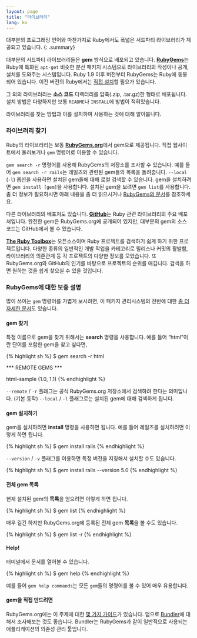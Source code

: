 ```yaml
---
layout: page
title: "라이브러리"
lang: ko
---
```


대부분의 프로그래밍 언어와 마찬가지로 Ruby에서도 폭넓은 서드파티 라이브러리가
제공되고 있습니다.
{: .summary}

대부분의 서드파티 라이브러리들은 **gem** 방식으로 배포되고 있습니다. [**RubyGems**][1]는
Ruby에 특화된 `apt-get` 비슷한 분산 패키지 시스템으로 라이브러리의 작성이나 공개,
설치를 도와주는 시스템입니다. Ruby 1.9 이후 버전부터 RubyGems는 Ruby에 동봉되어
있습니다. 이전 버전의 Ruby에서는 [직접 설치][2]할 필요가 있습니다.

그 외의 라이브러리는 **소스 코드** 디렉터리를 압축(.zip, .tar.gz)한 형태로 배포됩니다.
설치 방법은 다양하지만 보통 `README`나 `INSTALL`에 방법이 적혀있습니다.

라이브러리를 찾는 방법과 이를 설치하여 사용하는 것에 대해 알아봅니다.

### 라이브러리 찾기

Ruby의 라이브러리는 보동 [**RubyGems.org**][1]에서 gem으로 제공됩니다. 직접
웹사이트에서 둘러보거나 `gem` 명령어로 이용할 수 있습니다.

`gem search -r` 명령어를 사용해 RubyGems의 저장소를 조사할 수 있습니다. 예를 들어
`gem search -r rails`는 레일즈와 관련된 gem들의 목록을 돌려줍니다.
`--local` (`-l`) 옵션을 사용하면 설치된 gem들에 대해 로컬 검색할 수 있습니다. gem을
설치하려면 `gem install [gem]`을 사용합니다. 설치된 gem을 보려면 `gem
list`를 사용합니다. 좀 더 정보가 필요하시면 아래 내용을 좀 더 읽으시거나 [RubyGems의
문서][3]를 참조하세요.

다른 라이브러리의 배포처도 있습니다. [**GitHub**][5]는 Ruby 관련 라이브러리의
주요 배포처입니다. 완전한 gem은 RubyGems.org에 공개되어 있지만, 대부분의 gem의
소스코드는 GitHub에서 볼 수 있습니다.

[**The Ruby Toolbox**][6]는 오픈소스이며 Ruby 프로젝트를 검색하기 쉽게 하기 위한
프로젝트입니다. 다양한 종류의 일반적인 개발 작업을 카테고리로 릴리스나 커밋의
활발함, 라이브러리의 의존관계 등 각 프로젝트의 다양한 정보를 모았습니다. 또 RubyGems.org와
GitHub의 인기를 바탕으로 프로젝트의 순위를 매깁니다. 검색을 하면 원하는 것을 쉽게 찾으실
수 있을 것입니다.

### RubyGems에 대한 보충 설명

많이 쓰이는 `gem` 명령어를 가볍게 보시려면, 이 패키지 관리시스템의 전반에
대한 [좀 더 자세한 문서][7]도 있습니다.

#### gem 찾기

특정 이름으로 gem을 찾기 위해서는 **search** 명령을 사용합니다. 예를 들어 “html”이란 단어를 포함한 gem을 찾고
싶다면,

{% highlight sh %}
$ gem search -r html

*** REMOTE GEMS ***

html-sample (1.0, 1.1)
{% endhighlight %}

`--remote` / `-r` 플래그는 공식 RubyGems.org 저장소에서 검색하려 한다는
의미입니다. (기본 동작) `--local` / `-l` 플래그로는 설치된 gem에 대해
검색하게 됩니다.

#### gem 설치하기

gem을 설치하려면 **install** 명령을 사용하면 됩니다. 예를 들어 레일즈를
설치하려면 이렇게 하면 됩니다.

{% highlight sh %}
$ gem install rails
{% endhighlight %}

`--version` / `-v` 플래그를 이용하면 특정 버전을 지칭해서 설치할 수도 있습니다.

{% highlight sh %}
$ gem install rails --version 5.0
{% endhighlight %}

#### 전체 gem 목록

현재 설치된 gem의 **목록**을 얻으려면 이렇게 하면 됩니다.

{% highlight sh %}
$ gem list
{% endhighlight %}


매우 길긴 하지만 RubyGems.org에 등록된 전체 gem **목록**을 볼 수도 있습니다.

{% highlight sh %}
$ gem list -r
{% endhighlight %}

#### Help!

터미널에서 문서를 열어볼 수 있습니다.

{% highlight sh %}
$ gem help
{% endhighlight %}

예를 들어 `gem help commands`는 모든 `gem`들의 명령어를 볼 수 있어 매우 유용합니다.

#### gem을 직접 만드려면

RubyGems.org에는 이 주제에 대한 [몇 가지 가이드][3]가 있습니다. 덤으로
[Bundler][9]에 대해서 조사해보는 것도 좋습니다. Bundler는 RubyGems과 같이 일반적으로
사용되는 애플리케이션의 의존성 관리 툴입니다.



[1]: https://rubygems.org/
[2]: https://rubygems.org/pages/download/
[3]: http://guides.rubygems.org/
[5]: https://github.com/
[6]: https://www.ruby-toolbox.com/
[7]: http://guides.rubygems.org/command-reference/
[9]: http://bundler.io/
